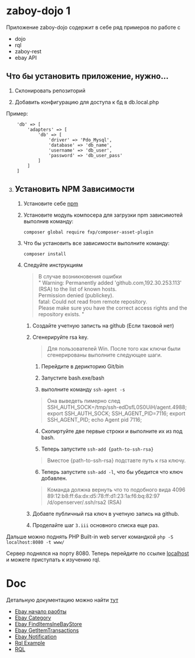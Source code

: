 # zaboy-dojo 1

Приложение zaboy-dojo содержит в себе ряд примеров по работе с

* dojo  
* rql  
* zaboy-rest  
* ebay API  

## Что бы установить приложение, нужно...

1) Склонировать репозиторий    

2) Добавить конфигурацию для доступа к бд в db.local.php    

Пример: 
```
    'db' => [
        'adapters' => [
            'db' => [
                'driver' => 'Pdo_Mysql',
                'database' => 'db_name',
                'username' => 'db_user',
                'password' => 'db_user_pass'
            ]
        ]
    ]
```
3) ## Установить NPM Зависимости

    1) Установите себе [npm](https://www.npmjs.com/)  

    2) Установите модуль компосера для загрузки npm зависимотей выполнив команду:  
       
       `composer global require fxp/composer-asset-plugin`

    3) Что бы установить все зависимости выполните команду:  
       
        `composer install`
        
    4) Следуйте инструкциям  

        > В случае возникновения ошибки   
    " Warning: Permanently added 'github.com,192.30.253.113' (RSA) to the list of known hosts.  
    Permission denied (publickey).  
    fatal: Could not read from remote repository.  
    Please make sure you have the correct access rights and the repository exists. "
    
        1) Создайте учетную записть на github (Если таковой нет)
    
        2) Сгенерируйте rsa key.
            > Для пользователей Win. После того как ключи были сгенерированы выполните следующее шаги.
            1) Перейдите в дерикторию Git/bin
      
            2) Запустите bash.exe/bash 
        
            3) выполните команду `ssh-agent -s`
            > Она выведеть пимерно след  
        SSH_AUTH_SOCK=/tmp/ssh-edDsfL0S0UiH/agent.4988; export SSH_AUTH_SOCK;
        SSH_AGENT_PID=7116; export SSH_AGENT_PID;
        echo Agent pid 7116;
        
            4) Скопиртуйте две первые строки и выполните их из под bash.
        
            5) Теперь запустите `ssh-add {path-to-ssh-rsa}`
            > Вместое {path-to-ssh-rsa} подставте путь к rsa ключу.
        
            6) Теперь запустите `ssh-add -l`, что бы убедится что ключ добавлен.
            > Команда должна вернуть что то подобного вида
        4096 89:12:b8:ff:6a:dx:d5:78:ff:d1:23:1a:f6:bq:82:97 /d/openserver/.ssh/rsa2 (RSA)
    
        3) Добавте публичный rsa ключ в учетную запись на github.
    
        4) Проделайте шаг `3.iii` основного списка еще раз.
      

Дальше можно поднять PHP Built-in web server командкой
`php -S localhost:8080 -t www/` 

Сервер поднялся на порту 8080.
Теперь перейдите по ссылке [localhost](http://localhost:9090/ "Localhost") и можете приступать к изучению rql.

# Doc 

Детальную документацию можно найти [тут](doc/)

* [Ebay начало раобты](https://github.com/avz-cmf/zaboy-dojo/blob/master/doc/Ebay.md)  
* [Ebay Category](https://github.com/avz-cmf/zaboy-dojo/blob/master/doc/Ebay%20Category.md)  
* [Ebay FindItemsIneBayStore](https://github.com/avz-cmf/zaboy-dojo/blob/master/doc/Ebay%20FindItemsIneBayStore.md)  
* [Ebay GetItemTransactions](https://github.com/avz-cmf/zaboy-dojo/blob/master/doc/Ebay%20GetItemTransactions.md)  
* [Ebay Notification](https://github.com/avz-cmf/zaboy-dojo/blob/master/doc/Ebay%20Notification.md)  
* [Rql Example](https://github.com/avz-cmf/zaboy-dojo/blob/master/doc/Rql%20Example.md)  
* [RQL](https://github.com/avz-cmf/zaboy-dojo/blob/master/doc/RQL.md)  